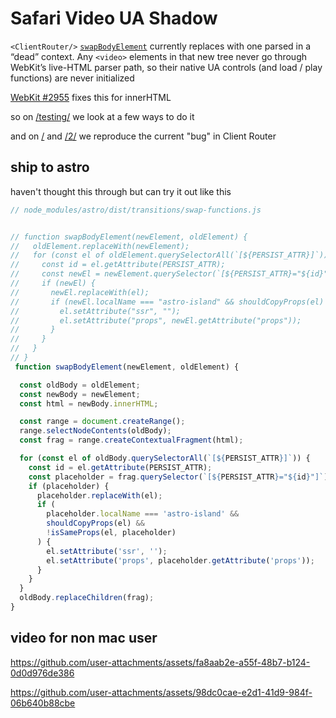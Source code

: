 # Safari Video UA Shadow

`<ClientRouter/>` [`swapBodyElement`](https://github.com/withastro/astro/blob/dde8fd96cd6a7821b95f47ede7e30c36dad244d9/packages/astro/src/transitions/swap-functions.ts#L73) currently replaces with one parsed in a “dead” context. Any `<video>` elements in that new tree never go through WebKit’s live-HTML parser path, so their native UA controls (and load / play functions) are never initialized

[WebKit #2955](https://github.com/WebKit/WebKit/pull/2955) fixes this for innerHTML

so on [/testing/](./src/pages/testing.astro) we look at a few ways to do it

and on [/](./src/pages/index.astro) and [/2/](./src/pages/2.astro) we reproduce the current "bug" in Client Router


## ship to astro 

haven't thought this through but can try it out like this

```js
// node_modules/astro/dist/transitions/swap-functions.js


// function swapBodyElement(newElement, oldElement) {
//   oldElement.replaceWith(newElement);
//   for (const el of oldElement.querySelectorAll(`[${PERSIST_ATTR}]`)) {
//     const id = el.getAttribute(PERSIST_ATTR);
//     const newEl = newElement.querySelector(`[${PERSIST_ATTR}="${id}"]`);
//     if (newEl) {
//       newEl.replaceWith(el);
//       if (newEl.localName === "astro-island" && shouldCopyProps(el) && !isSameProps(el, newEl)) {
//         el.setAttribute("ssr", "");
//         el.setAttribute("props", newEl.getAttribute("props"));
//       }
//     }
//   }
// }
 function swapBodyElement(newElement, oldElement) {

  const oldBody = oldElement;
  const newBody = newElement;
  const html = newBody.innerHTML;

  const range = document.createRange();
  range.selectNodeContents(oldBody);
  const frag = range.createContextualFragment(html);

  for (const el of oldBody.querySelectorAll(`[${PERSIST_ATTR}]`)) {
    const id = el.getAttribute(PERSIST_ATTR);
    const placeholder = frag.querySelector(`[${PERSIST_ATTR}="${id}"]`);
    if (placeholder) {
      placeholder.replaceWith(el);
      if (
        placeholder.localName === 'astro-island' &&
        shouldCopyProps(el) &&
        !isSameProps(el, placeholder)
      ) {
        el.setAttribute('ssr', '');
        el.setAttribute('props', placeholder.getAttribute('props'));
      }
    }
  }
  oldBody.replaceChildren(frag);
}
```

## video for non mac user

https://github.com/user-attachments/assets/fa8aab2e-a55f-48b7-b124-0d0d976de386

https://github.com/user-attachments/assets/98dc0cae-e2d1-41d9-984f-06b640b88cbe




